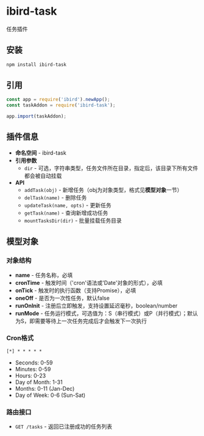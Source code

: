 # ibird-task

任务插件

## 安装

```sh
npm install ibird-task
```

## 引用

```js
const app = require('ibird').newApp();
const taskAddon = require('ibird-task');

app.import(taskAddon);
```
## 插件信息

- **命名空间** - ibird-task
- **引用参数**
  - `dir` - 可选，字符串类型，任务文件所在目录，指定后，该目录下所有文件都会被自动挂载
- **API**
  - `addTask(obj)` - 新增任务（obj为对象类型，格式见**模型对象**一节）
  - `delTask(name)` - 删除任务
  - `updateTask(name, opts)` - 更新任务
  - `getTask(name)` - 查询新增成功任务
  - `mountTasksDir(dir)` - 批量挂载任务目录

## 模型对象

### 对象结构

- **name** - 任务名称，必填
- **cronTime** - 触发时间（'cron'语法或'Date'对象的形式），必填
- **onTick** - 触发时的执行函数（支持Promise），必填
- **oneOff** - 是否为一次性任务，默认false
- **runOnInit** - 注册后立即触发，支持设置延迟毫秒，boolean/number
- **runMode** - 任务运行模式，可选值为：S（串行模式）或P（并行模式）；默认为S，即需要等待上一次任务完成后才会触发下一次执行

### Cron格式

`[*] * * * * *`

- Seconds: 0-59
- Minutes: 0-59
- Hours: 0-23
- Day of Month: 1-31
- Months: 0-11 (Jan-Dec)
- Day of Week: 0-6 (Sun-Sat)

### 路由接口

- `GET /tasks` - 返回已注册成功的任务列表

